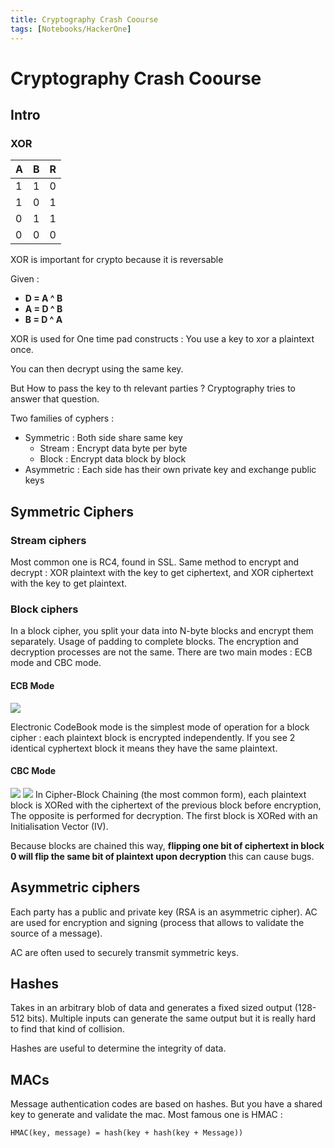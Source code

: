 ```yaml
---
title: Cryptography Crash Coourse
tags: [Notebooks/HackerOne]
---
```


# Cryptography Crash Coourse
## Intro
### XOR

A  | B  | R
--- |--- |---
1 | 1 | 0
1 | 0 | 1
0 | 1 | 1
0 | 0 | 0

XOR is important for crypto because it is reversable

Given : 
* **D = A ^ B**
* **A = D ^ B**
* **B = D ^ A**

XOR is used for One time pad constructs : You use a key to xor a plaintext once. 

You can then decrypt using the same key.

But How to pass the key to th relevant parties ? Cryptography tries to answer that question.

Two families of cyphers :

* Symmetric : Both side share same key
  * Stream : Encrypt data byte per byte
  * Block : Encrypt data block by block
* Asymmetric : Each side has their own private key and exchange public keys
## Symmetric Ciphers

### Stream ciphers

Most common one is RC4, found in SSL. Same method to encrypt and decrypt : XOR plaintext with the key to get ciphertext, and XOR ciphertext with the key to get plaintext.

### Block ciphers

In a block cipher, you split your data into N-byte blocks and encrypt them separately. Usage of padding to complete blocks. The encryption and decryption processes are not the same. There are two main modes : ECB mode and CBC mode.

#### ECB Mode
![](https://upload.wikimedia.org/wikipedia/commons/thumb/d/d6/ECB_encryption.svg/1202px-ECB_encryption.svg.png)

Electronic CodeBook mode is the simplest mode of operation 
for a block cipher : each plaintext block is encrypted independently. If you see 2 identical cyphertext block it means they have the same plaintext.

#### CBC Mode
![](https://upload.wikimedia.org/wikipedia/commons/thumb/8/80/CBC_encryption.svg/1202px-CBC_encryption.svg.png)
![](https://upload.wikimedia.org/wikipedia/commons/thumb/2/2a/CBC_decryption.svg/1202px-CBC_decryption.svg.png)
In Cipher-Block Chaining (the most common form), each plaintext block is XORed with the ciphertext of the previous block before encryption, The opposite is performed for decryption. The first block is XORed with an Initialisation Vector (IV).

Because blocks are chained this way, **flipping one bit of ciphertext in block 0 will flip the same bit of plaintext upon decryption** this can cause bugs.

## Asymmetric ciphers

Each party has a public and private key (RSA is an asymmetric cipher). AC are used for encryption and signing (process that allows to validate the source of a message).

AC are often used to securely transmit symmetric keys. 

## Hashes 

Takes in an arbitrary blob of data and generates a fixed sized output (128-512 bits). Multiple inputs can generate the same output but it is really hard to find that kind of collision.

Hashes are useful to determine the integrity of data.

## MACs

Message authentication codes are based on hashes. But you have a shared key to generate and validate the mac. Most famous one is HMAC :

`HMAC(key, message) = hash(key + hash(key + Message))`

